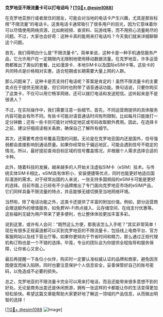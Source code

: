 **克罗地亚不限流量卡可以打电话吗？[[TG💪+ @esim1088](https://t.me/s/esim1088)]**

在克罗地亚旅行或者居住的朋友，可能会对当地的电话卡产生兴趣，尤其是那些标榜“不限流量”的电话卡。这类电话卡通常吸引了很多用户的目光，因为它意味着你可以尽情使用网络资源，比如刷视频、查资料、玩游戏等，而不用担心流量耗尽的问题。不过，大家也会好奇：这种卡真的能用来打电话吗？今天我们就来详细聊聊这个问题。

首先，我们得明白什么是“不限流量卡”。简单来说，这种卡是一种手机通信服务产品，它允许用户在一定期限内无限制地使用移动数据流量。在克罗地亚，许多运营商都推出了类似的套餐，比如漫游卡、本地SIM卡以及国际eSIM卡等。这些卡的共同特点是价格相对实惠，适合短期或长期需要大量上网的人群。

那么问题来了，这种卡是否支持打电话呢？答案是肯定的！虽然不限流量卡的主要卖点在于提供无限流量，但它同时也附带了语音通话功能。换句话说，只要你购买了这类卡，不仅可以用它畅享网络，还可以拨打电话和发送短信。这听起来是不是很诱人？

不过，在实际操作中，我们需要注意一些细节。首先，不同运营商提供的具体服务内容可能会有所不同。有些卡可能对语音通话时间有所限制，比如每月只能拨打一定分钟数；还有一些卡则可能针对特定地区或号码收取额外费用。因此，在选择卡之前，建议仔细阅读相关条款，确保自己了解所有细节。

其次，还需要考虑信号覆盖范围的问题。无论是在克罗地亚国内还是国外，信号强弱都会直接影响到通话质量。如果你经常处于偏远地区，可能会遇到信号不稳定的情况。所以，最好提前查询目标区域的信号覆盖情况，并根据个人需求选择合适的卡种。

此外，随着科技的发展，越来越多的人开始关注虚拟SIM卡（eSIM）技术。与传统实体SIM卡相比，eSIM具有体积小、安装便捷等优点，同时也能更好地适应国际漫游的需求。对于经常出国的人来说，一张支持多国频段的eSIM卡可能是更好的选择。目前市面上已经有不少品牌推出了专门面向克罗地亚市场的eSIM产品，它们同样具备不限流量的特点，并且能够无缝切换至当地网络环境。

当然啦，除了电话功能之外，这类卡还提供了丰富的附加价值。例如，部分运营商会赠送额外的增值服务，如免费Wi-Fi热点接入、云存储空间、在线支付优惠等。这些福利无疑为用户带来了更多便利，也让整体体验更加丰富多彩。

说到这里，或许有人会问：“既然这么方便，那我该怎么入手呢？”其实非常简单！现在有很多正规渠道都可以买到克罗地亚的不限流量卡，包括线上电商平台、官方客服网站以及线下营业厅等。如果你更倾向于节省时间和精力，那么通过正规代理机构订购也是一个不错的选择。毕竟，专业的团队会为你提供全程指导和服务保障，让你省心又安心。

最后再提醒一下各位小伙伴，购买时一定要认准权威认证的品牌和商家，避免因贪图便宜而掉入陷阱。同时也要注意保护个人信息安全，妥善保管好自己的账号密码，以免造成不必要的损失。

总之，克罗地亚的不限流量卡完全可以用来打电话，而且还能带来很多意想不到的好处。无论是商务出差还是休闲旅游，拥有一张这样的卡都能让你的生活变得更加轻松愉快。希望这篇文章能帮助大家更好地了解这一领域的产品信息，从而做出明智的选择！

[[TG💪+ @esim1088](https://t.me/s/esim1088) ![Image](https://i.postimg.cc/4NQfJmqS/Snipaste-2025-05-13-00-14-12.png)]